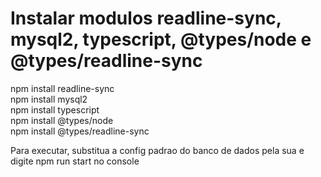 # Instalar modulos readline-sync, mysql2, typescript, @types/node e @types/readline-sync

npm install readline-sync <br>
npm install mysql2 <br>
npm install typescript <br>
npm install @types/node <br>
npm install @types/readline-sync

Para executar, substitua a config padrao do banco de dados pela sua e digite npm run start no console
